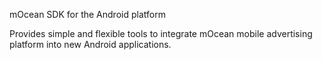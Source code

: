 mOcean SDK for the Android platform

Provides simple and flexible tools to integrate mOcean mobile advertising platform into new Android applications.
